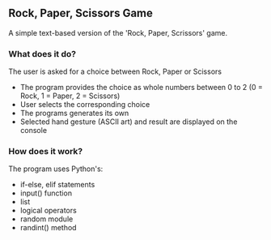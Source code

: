## Rock, Paper, Scissors Game

A simple text-based version of the 'Rock, Paper, Scrissors' game.

### What does it do?

The user is asked for a choice between Rock, Paper or Scissors
* The program provides the choice as whole numbers between 0 to 2 (0 = Rock, 1 = Paper, 2 = Scissors)
* User selects the corresponding choice
* The programs generates its own
* Selected hand gesture (ASCII art) and result are displayed on the console

### How does it work?

The program uses Python's:
* if-else, elif statements
* input() function
* list
* logical operators
* random module
* randint() method